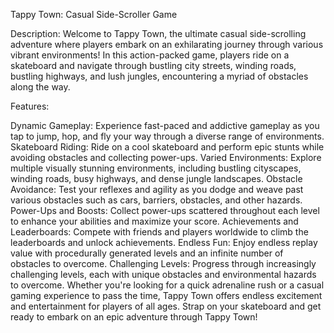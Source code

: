  Tappy Town: Casual Side-Scroller Game

Description:
Welcome to Tappy Town, the ultimate casual side-scrolling adventure where players embark on an exhilarating journey through various vibrant environments! In this action-packed game, players ride on a skateboard and navigate through bustling city streets, winding roads, bustling highways, and lush jungles, encountering a myriad of obstacles along the way.

Features:

Dynamic Gameplay: Experience fast-paced and addictive gameplay as you tap to jump, hop, and fly your way through a diverse range of environments.
Skateboard Riding: Ride on a cool skateboard and perform epic stunts while avoiding obstacles and collecting power-ups.
Varied Environments: Explore multiple visually stunning environments, including bustling cityscapes, winding roads, busy highways, and dense jungle landscapes.
Obstacle Avoidance: Test your reflexes and agility as you dodge and weave past various obstacles such as cars, barriers, obstacles, and other hazards.
Power-Ups and Boosts: Collect power-ups scattered throughout each level to enhance your abilities and maximize your score.
Achievements and Leaderboards: Compete with friends and players worldwide to climb the leaderboards and unlock achievements.
Endless Fun: Enjoy endless replay value with procedurally generated levels and an infinite number of obstacles to overcome.
Challenging Levels: Progress through increasingly challenging levels, each with unique obstacles and environmental hazards to overcome.
Whether you're looking for a quick adrenaline rush or a casual gaming experience to pass the time, Tappy Town offers endless excitement and entertainment for players of all ages. Strap on your skateboard and get ready to embark on an epic adventure through Tappy Town!
